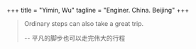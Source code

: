 +++
title = "Yimin, Wu"
tagline = "Enginer. China. Beijing"
+++

> Ordinary steps can also take a great trip.
>
> -- 平凡的脚步也可以走完伟大的行程
